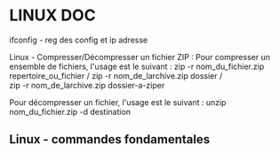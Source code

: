 # LINUX DOC

ifconfig   - reg des  config et ip adresse 

Linux - Compresser/Décompresser un fichier ZIP :
Pour compresser un ensemble de fichiers, l'usage est le suivant : 
zip -r nom_du_fichier.zip repertoire_ou_fichier  /  zip -r nom_de_larchive.zip dossier  /  
zip -r nom_de_larchive.zip dossier-a-ziper

Pour décompresser un fichier, l'usage est le suivant :
unzip nom_du_fichier.zip -d destination


## Linux - commandes fondamentales


